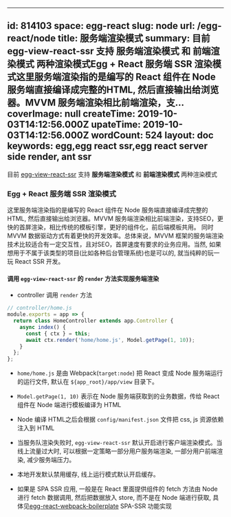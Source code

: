 
---
id: 814103
space: egg-react
slug: node
url: /egg-react/node
title: 服务端渲染模式
summary: 目前 egg-view-react-ssr 支持 服务端渲染模式 和 前端渲染模式 两种渲染模式Egg + React 服务端 SSR 渲染模式这里服务端渲染指的是编写的 React 组件在 Node 服务端直接编译成完整的HTML, 然后直接输出给浏览器。MVVM 服务端渲染相比前端渲染，支...
coverImage: null
createTime: 2019-10-03T14:12:56.000Z 
upateTime: 2019-10-03T14:12:56.000Z
wordCount: 524
layout: doc
keywords: egg,egg react ssr,egg react server side render, ant ssr
---
目前 [egg-view-react-ssr](https://github.com/easy-team/egg-view-react-ssr) 支持 **服务端渲染模式** 和 **前端渲染模式** 两种渲染模式


### Egg + React 服务端 SSR 渲染模式

这里服务端渲染指的是编写的 React 组件在 Node 服务端直接编译成完整的HTML, 然后直接输出给浏览器。MVVM 服务端渲染相比前端渲染，支持SEO，更快的首屏渲染，相比传统的模板引擎，更好的组件化，前后端模板共用。 同时 MVVM 数据驱动方式有着更快的开发效率。总体来说，MVVM 框架的服务端渲染技术比较适合有一定交互性，且对SEO，首屏速度有要求的业务应用。当然, 如果想用于不属于该类型的项目(比如各种后台管理系统)也是可以的, 就当纯粹的玩一玩 React SSR 开发。


#### 调用 `egg-view-react-ssr` 的 `render` 方法实现服务端渲染

- controller 调用 `render` 方法


```javascript
// controller/home.js
module.exports = app => {
  return class HomeController extends app.Controller {
    async index() {
      const { ctx } = this;
      await ctx.render('home/home.js', Model.getPage(1, 10));
    }
  };
};
```

- `home/home.js` 是由 Webpack(`target:node`) 把 React 变成 Node 服务端运行的运行文件, 默认在 `${app_root}/app/view` 目录下。

- `Model.getPage(1, 10)` 表示在 Node 服务端获取到的业务数据，传给 React 组件在 Node 端进行模板编译为 HTML

- Node 编译 HTML之后会根据 `config/manifest.json` 文件把 css, js 资源依赖注入到 HTML

- 当服务队渲染失败时, `egg-view-react-ssr` 默认开启进行客户端渲染模式。当线上流量过大时, 可以根据一定策略一部分用户服务端渲染, 一部分用户前端渲染, 减少服务端压力。

- 本地开发默认禁用缓存, 线上运行模式默认开启缓存。

- 如果是 SPA SSR 应用, 一般是在 React 里面提供组件的 fetch 方法由 Node 进行 fetch 数据调用, 然后把数据放入 store, 而不是在 Node 端进行获取, 具体见[egg-react-webpack-boilerplate](https://github.com/easy-team/egg-react-webpack-boilerplate/) SPA-SSR 功能实现



  
